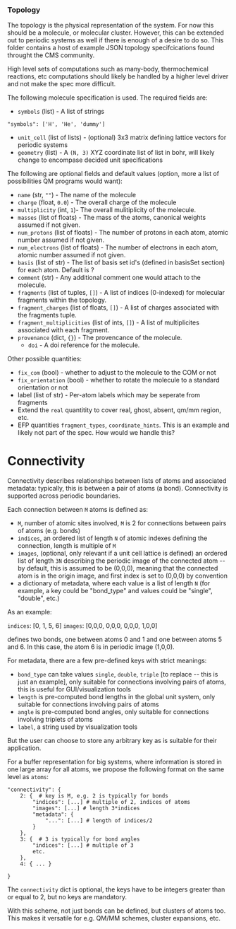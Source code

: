 ### Topology

The topology is the physical representation of the system. For now this should
be a molecule, or molecular cluster. However, this can be extended out to
periodic systems as well if there is enough of a desire to do so. This folder
contains a host of example JSON topology specifcications found throught the CMS community.

High level sets of computations such as many-body, thermochemical reactions, etc computations
should likely be handled by a higher level driver and not make the spec more difficult.

The following molecule specification is used. The required fields are:

  - `symbols` (list) - A list of strings

```
"symbols": ['H', 'He', 'dummy']
```

  - `unit_cell` (list of lists) - (optional) 3x3 matrix defining lattice vectors for periodic systems
  - `geometry` (list) - A `(N, 3)` XYZ coordinate list of list in bohr, will likely change to encompase decided unit specifications

The following are optional fields and default values (option, more a list of possibilities QM programs would want):

  - `name` (str, `""`) - The name of the molecule
  - `charge` (float, `0.0`) - The overall charge of the molecule
  - `multiplicity` (int, `1`)- The overall mulitiplicity of the molecule.
  - `masses` (list of floats) - The mass of the atoms, canonical weights assumed if not given.
  - `num_protons` (list of floats) - The number of protons in each atom, atomic number assumed if not given.
  - `num_electrons` (list of floats) - The number of electrons in each atom, atomic number assumed if not given.
  - `basis` (list of str) - The list of basis set id's (defined in basisSet section) for each atom. Default is ?
  - `comment` (str) - Any additional comment one would attach to the molecule.
  - `fragments` (list of tuples, `[]`) - A list of indices (0-indexed) for molecular fragments within the topology.
  - `fragment_charges` (list of floats, `[]`) - A list of charges associated with the fragments tuple.
  - `fragment_multiplicities` (list of ints, `[]`) - A list of multiplicites associated with each fragment. 
  - `provenance` (dict, `{}`) - The provencance of the molecule.
    - `doi` - A doi reference for the molecule.

Other possible quantities:
  - `fix_com` (bool) - whether to adjust to the molecule to the COM or not
  - `fix_orientation` (bool) - whether to rotate the molecule to a standard orientation or not
  - label (list of str) - Per-atom labels which may be seperate from fragments
  - Extend the `real` quantitity to cover real, ghost, absent, qm/mm region, etc.
  - EFP quantities `fragment_types`, `coordinate_hints`. This is an example and likely not part of the spec. How would we handle this? 

# Connectivity

Connectivity describes relationships between lists of atoms and associated metadata: typically, this is between a pair of atoms (a bond). Connectivity is supported across periodic boundaries.

Each connection between `M` atoms is defined as:

* `M`, number of atomic sites involved, `M` is 2 for connections between pairs of atoms (e.g. bonds)
* `indices`, an ordered list of length `N` of atomic indexes defining the connection, length is multiple of `M`
* `images`, (optional, only relevant if a unit cell lattice is defined) an ordered list of length `3N` describing the periodic image of the connected atom -- by default, this is assumed to be (0,0,0), meaning that the connected atom is in the origin image, and first index is set to (0,0,0) by convention
* a dictionary of metadata, where each value is a list of length `N` (for example, a key could be "bond_type" and values could be "single", "double", etc.)

As an example:

`indices`: [0, 1, 5, 6]
`images`: [0,0,0, 0,0,0, 0,0,0, 1,0,0]

defines two bonds, one between atoms 0 and 1 and one between atoms 5 and 6. In this case, the atom 6 is in periodic image (1,0,0).

For metadata, there are a few pre-defined keys with strict meanings:

* `bond_type` can take values `single`, `double`, `triple` [to replace -- this is just an example], only suitable for connections involving pairs of atoms, this is useful for GUI/visualization tools
* `length` is pre-computed bond lengths in the global unit system, only suitable for connections involving pairs of atoms
* `angle` is pre-computed bond angles, only suitable for connections involving triplets of atoms
* `label`, a string used by visualization tools

But the user can choose to store any arbitrary key as is suitable for their application.

For a buffer representation for big systems, where information is stored in one large array for all atoms, we propose the following format on the same level as `atoms`:

```
"connectivity": {
	2: {  # key is M, e.g. 2 is typically for bonds
		"indices": [...] # multiple of 2, indices of atoms
		"images": [...] # length 3*indices
		"metadata": {
			"...": [...] # length of indices/2
		}
	},
	3: {  # 3 is typically for bond angles
		"indices": [...] # multiple of 3
		etc.
	},
	4: { ... }
	
}
```

The `connectivity` dict is optional, the keys have to be integers greater than or equal to 2, but no keys are mandatory.

With this scheme, not just bonds can be defined, but clusters of atoms too. This makes it versatile for e.g. QM/MM schemes, cluster expansions, etc.
